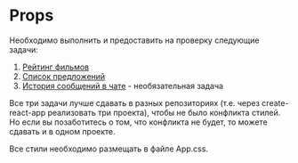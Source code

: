 Props
====

Необходимо выполнить и предоставить на проверку следующие задачи:

1. [Рейтинг фильмов](films)
1. [Список предложений](listing)
1. [История сообщений в чате](chat) - необязательная задача

Все три задачи лучше сдавать в разных репозиториях (т.е. через create-react-app реализовать три проекта), чтобы не было конфликта стилей. Но если вы позаботитесь о том, что конфликта не будет, то можете сдавать и в одном проекте.

Все стили необходимо размещать в файле App.css.
